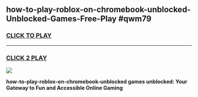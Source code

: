 
## how-to-play-roblox-on-chromebook-unblocked-Unblocked-Games-Free-Play #qwm79
<h3>
<a href="https://us.freeplayer.one?title=how-to-play-roblox-on-chromebook-unblocked&ref=9M">CLICK TO PLAY</a></h3>
<hr>

<h3>
<a href="https://us.freeplayer.one?title=how-to-play-roblox-on-chromebook-unblocked&ref=9M">CLICK 2 PLAY</a>
  
</h3>

<a href="https://us.freeplayer.one?title=how-to-play-roblox-on-chromebook-unblocked&ref=9M"><img src="https://clearcache.store/games.png"></a>


**how-to-play-roblox-on-chromebook-unblocked games unblocked: Your Gateway to Fun and Accessible Online Gaming**
